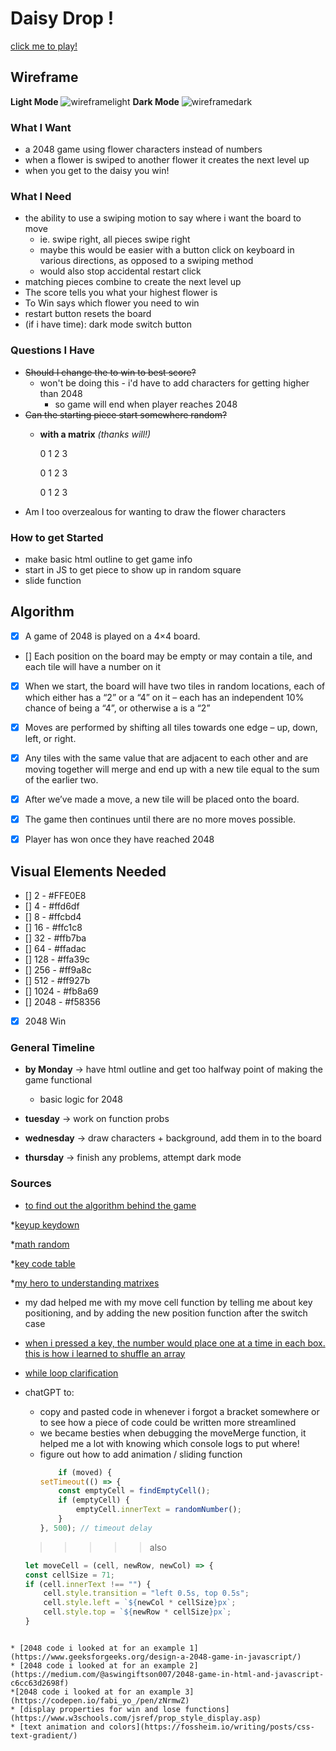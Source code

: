 # Daisy Drop !

[click me to play!](https://daisydrop.surge.sh/)

## Wireframe
**Light Mode**
![wireframelight](https://i.imgur.com/RgwjKOH.png)
**Dark Mode**
![wireframedark](https://i.imgur.com/E1RU3YR.png)
### What I Want 
* a 2048 game using flower characters instead of numbers 
* when a flower is swiped to another flower it creates the next level up
* when you get to the daisy you win! 

### What I Need

* the ability to use a swiping motion to say where i want the board to move 
    * ie. swipe right, all pieces swipe right
    * maybe this would be easier with a button click on keyboard in various directions, as opposed to a swiping method
    * would also stop accidental restart click
* matching pieces combine to create the next level up
* The score tells you what your highest flower is 
* To Win says which flower you need to win 
* restart button resets the board 
* (if i have time): dark mode switch button

### Questions I Have 

* ~~Should I change the to win to best score?~~
    * won't be doing this - i'd have to add characters for getting higher than 2048
        * so game will end when player reaches 2048
* ~~Can the starting piece start somewhere random?~~
    * **with a matrix** *(thanks will!)*

         0 1 2 3

        0 1 2 3

        0 1 2 3
* Am I too overzealous for wanting to draw the flower characters 

### How to get Started 

* make basic html outline to get game info 
* start in JS to get piece to show up in random square 
* slide function 

## Algorithm

- [x] A game of 2048 is played on a 4×4 board.
- [] Each position on the board may be empty or may contain a tile, and each tile will have a number on it
- [x] When we start, the board will have two tiles in random locations, each of which either has a “2” or a “4” on it – each has an independent 10% chance of being a “4”, or otherwise a is a “2”
- [x] Moves are performed by shifting all tiles towards one edge – up, down, left, or right.
- [x] Any tiles with the same value that are adjacent to each other and are moving together will merge and end up with a new tile equal to the sum of the earlier two.
- [x] After we’ve made a move, a new tile will be placed onto the board. 
- [x] The game then continues until there are no more moves possible.
- [x] Player has won once they have reached 2048


## Visual Elements Needed

- [] 2 - #FFE0E8
- [] 4 - #ffd6df
- [] 8 - #ffcbd4
- [] 16 - #ffc1c8
- [] 32 - #ffb7ba
- [] 64 - #ffadac
- [] 128 - #ffa39c
- [] 256 - #ff9a8c
- [] 512 - #ff927b
- [] 1024 - #fb8a69
- [] 2048 - #f58356
- [x] 2048 Win

### General Timeline 

* **by Monday** -> have html outline and get too halfway point of making the game functional
   * basic logic for 2048

* **tuesday** -> work on function probs 

* **wednesday** -> draw characters + background, add them in to the board

* **thursday** -> finish any problems, attempt dark mode


### Sources

* [to find out the algorithm behind the game](https://www.baeldung.com/cs/2048-algorithm)

*[keyup keydown](https://stackoverflow.com/questions/43809436/how-can-i-move-the-ball-left-right-up-down-using-the-keybord)

*[math random](https://developer.mozilla.org/en-US/docs/Web/JavaScript/Reference/Global_Objects/Math/random)

*[key code table](https://www.toptal.com/developers/keycode/table)

*[my hero to understanding matrixes](https://ece.uwaterloo.ca/~dwharder/Matlab/assigning.html)

* my dad helped me with my move cell function by telling me about key positioning, and by adding the new position function after the switch case

* [when i pressed a key, the number would place one at a time in each box. this is how i learned to shuffle an array](https://dev.to/codebubb/how-to-shuffle-an-array-in-javascript-2ikj)

* [while loop clarification](https://www.w3schools.com/js/js_loop_while.asp)

* chatGPT to:
    * copy and pasted code in whenever i forgot a bracket somewhere or to see how a piece of code could be written more streamlined 
    * we became besties when debugging the moveMerge function, it helped me a lot with knowing which console logs to put where! 
    * figure out how to add animation / sliding function
        ```javascript
            if (moved) {
        setTimeout(() => {
            const emptyCell = findEmptyCell();
            if (emptyCell) {
                emptyCell.innerText = randomNumber();
            }
        }, 500); // timeout delay
    > >>>> also
    ``` javascript 
    let moveCell = (cell, newRow, newCol) => {
    const cellSize = 71;
    if (cell.innerText !== "") { 
        cell.style.transition = "left 0.5s, top 0.5s";
        cell.style.left = `${newCol * cellSize}px`;
        cell.style.top = `${newRow * cellSize}px`;
    }
```

* [2048 code i looked at for an example 1](https://www.geeksforgeeks.org/design-a-2048-game-in-javascript/)
* [2048 code i looked at for an example 2](https://medium.com/@aswingiftson007/2048-game-in-html-and-javascript-c6cc63d2698f)
*[2048 code i looked at for an example 3](https://codepen.io/fabi_yo_/pen/zNrmwZ)
* [display properties for win and lose functions](https://www.w3schools.com/jsref/prop_style_display.asp)
* [text animation and colors](https://fossheim.io/writing/posts/css-text-gradient/)